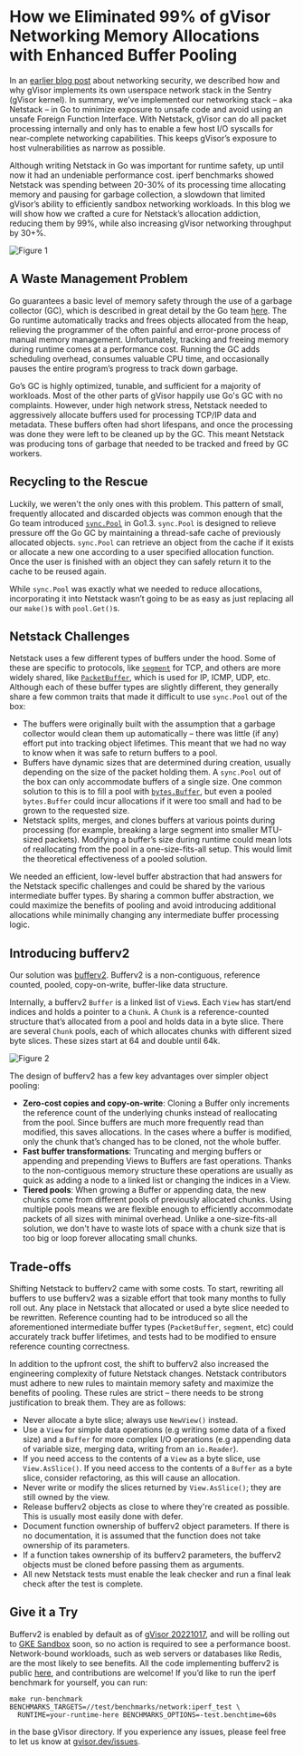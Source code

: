# How we Eliminated 99% of gVisor Networking Memory Allocations with Enhanced Buffer Pooling

In an
[earlier blog post](https://gvisor.dev/blog/2020/04/02/gvisor-networking-security/)
about networking security, we described how and why gVisor implements its own
userspace network stack in the Sentry (gVisor kernel). In summary, we’ve
implemented our networking stack – aka Netstack – in Go to minimize exposure to
unsafe code and avoid using an unsafe Foreign Function Interface. With Netstack,
gVisor can do all packet processing internally and only has to enable a few host
I/O syscalls for near-complete networking capabilities. This keeps gVisor’s
exposure to host vulnerabilities as narrow as possible.

Although writing Netstack in Go was important for runtime safety, up until now
it had an undeniable performance cost. iperf benchmarks showed Netstack was
spending between 20-30% of its processing time allocating memory and pausing for
garbage collection, a slowdown that limited gVisor’s ability to efficiently
sandbox networking workloads. In this blog we will show how we crafted a cure
for Netstack’s allocation addiction, reducing them by 99%, while also increasing
gVisor networking throughput by 30+%.

![Figure 1](/assets/images/2022-10-24-buffer-pooling-figure1.png "Buffer pooling results.")

## A Waste Management Problem

Go guarantees a basic level of memory safety through the use of a garbage
collector (GC), which is described in great detail by the Go team
[here](https://tip.golang.org/doc/gc-guide). The Go runtime automatically tracks
and frees objects allocated from the heap, relieving the programmer of the often
painful and error-prone process of manual memory management. Unfortunately,
tracking and freeing memory during runtime comes at a performance cost. Running
the GC adds scheduling overhead, consumes valuable CPU time, and occasionally
pauses the entire program’s progress to track down garbage.

Go’s GC is highly optimized, tunable, and sufficient for a majority of
workloads. Most of the other parts of gVisor happily use Go's GC with no
complaints. However, under high network stress, Netstack needed to aggressively
allocate buffers used for processing TCP/IP data and metadata. These buffers
often had short lifespans, and once the processing was done they were left to be
cleaned up by the GC. This meant Netstack was producing tons of garbage that
needed to be tracked and freed by GC workers.

## Recycling to the Rescue

Luckily, we weren't the only ones with this problem. This pattern of small,
frequently allocated and discarded objects was common enough that the Go team
introduced [`sync.Pool`](https://pkg.go.dev/sync#Pool) in Go1.3. `sync.Pool` is
designed to relieve pressure off the Go GC by maintaining a thread-safe cache of
previously allocated objects. `sync.Pool` can retrieve an object from the cache
if it exists or allocate a new one according to a user specified allocation
function. Once the user is finished with an object they can safely return it to
the cache to be reused again.

While `sync.Pool` was exactly what we needed to reduce allocations,
incorporating it into Netstack wasn’t going to be as easy as just replacing all
our `make()`s with `pool.Get()`s.

## Netstack Challenges

Netstack uses a few different types of buffers under the hood. Some of these are
specific to protocols, like
[`segment`](https://github.com/google/gvisor/blob/master/pkg/tcpip/transport/tcp/segment.go)
for TCP, and others are more widely shared, like
[`PacketBuffer`](https://github.com/google/gvisor/blob/master/pkg/tcpip/stack/packet_buffer.go),
which is used for IP, ICMP, UDP, etc. Although each of these buffer types are
slightly different, they generally share a few common traits that made it
difficult to use `sync.Pool` out of the box:

*   The buffers were originally built with the assumption that a garbage
    collector would clean them up automatically – there was little (if any)
    effort put into tracking object lifetimes. This meant that we had no way to
    know when it was safe to return buffers to a pool.
*   Buffers have dynamic sizes that are determined during creation, usually
    depending on the size of the packet holding them. A `sync.Pool` out of the
    box can only accommodate buffers of a single size. One common solution to
    this is to fill a pool with
    [`bytes.Buffer`](https://pkg.go.dev/bytes#Buffer), but even a pooled
    `bytes.Buffer` could incur allocations if it were too small and had to be
    grown to the requested size.
*   Netstack splits, merges, and clones buffers at various points during
    processing (for example, breaking a large segment into smaller MTU-sized
    packets). Modifying a buffer’s size during runtime could mean lots of
    reallocating from the pool in a one-size-fits-all setup. This would limit
    the theoretical effectiveness of a pooled solution.

We needed an efficient, low-level buffer abstraction that had answers for the
Netstack specific challenges and could be shared by the various intermediate
buffer types. By sharing a common buffer abstraction, we could maximize the
benefits of pooling and avoid introducing additional allocations while minimally
changing any intermediate buffer processing logic.

## Introducing bufferv2

Our solution was
[bufferv2](https://github.com/google/gvisor/tree/master/pkg/bufferv2). Bufferv2
is a non-contiguous, reference counted, pooled, copy-on-write, buffer-like data
structure.

Internally, a bufferv2 `Buffer` is a linked list of `View`s. Each `View` has
start/end indices and holds a pointer to a `Chunk`. A `Chunk` is a
reference-counted structure that’s allocated from a pool and holds data in a
byte slice. There are several `Chunk` pools, each of which allocates chunks with
different sized byte slices. These sizes start at 64 and double until 64k.

![Figure 2](/assets/images/2022-10-24-buffer-pooling-figure2.png "bufferv2 implementation diagram.")

The design of bufferv2 has a few key advantages over simpler object pooling:

*   **Zero-cost copies and copy-on-write**: Cloning a Buffer only increments the
    reference count of the underlying chunks instead of reallocating from the
    pool. Since buffers are much more frequently read than modified, this saves
    allocations. In the cases where a buffer is modified, only the chunk that’s
    changed has to be cloned, not the whole buffer.
*   **Fast buffer transformations**: Truncating and merging buffers or appending
    and prepending Views to Buffers are fast operations. Thanks to the
    non-contiguous memory structure these operations are usually as quick as
    adding a node to a linked list or changing the indices in a View.
*   **Tiered pools**: When growing a Buffer or appending data, the new chunks
    come from different pools of previously allocated chunks. Using multiple
    pools means we are flexible enough to efficiently accommodate packets of all
    sizes with minimal overhead. Unlike a one-size-fits-all solution, we don't
    have to waste lots of space with a chunk size that is too big or loop
    forever allocating small chunks.

## Trade-offs

Shifting Netstack to bufferv2 came with some costs. To start, rewriting all
buffers to use bufferv2 was a sizable effort that took many months to fully roll
out. Any place in Netstack that allocated or used a byte slice needed to be
rewritten. Reference counting had to be introduced so all the aforementioned
intermediate buffer types (`PacketBuffer`, `segment`, etc) could accurately
track buffer lifetimes, and tests had to be modified to ensure reference
counting correctness.

In addition to the upfront cost, the shift to bufferv2 also increased the
engineering complexity of future Netstack changes. Netstack contributors must
adhere to new rules to maintain memory safety and maximize the benefits of
pooling. These rules are strict – there needs to be strong justification to
break them. They are as follows:

*   Never allocate a byte slice; always use `NewView()` instead.
*   Use a `View` for simple data operations (e.g writing some data of a fixed
    size) and a `Buffer` for more complex I/O operations (e.g appending data of
    variable size, merging data, writing from an `io.Reader`).
*   If you need access to the contents of a `View` as a byte slice, use
    `View.AsSlice()`. If you need access to the contents of a `Buffer` as a byte
    slice, consider refactoring, as this will cause an allocation.
*   Never write or modify the slices returned by `View.AsSlice()`; they are
    still owned by the view.
*   Release bufferv2 objects as close to where they're created as possible. This
    is usually most easily done with defer.
*   Document function ownership of bufferv2 object parameters. If there is no
    documentation, it is assumed that the function does not take ownership of
    its parameters.
*   If a function takes ownership of its bufferv2 parameters, the bufferv2
    objects must be cloned before passing them as arguments.
*   All new Netstack tests must enable the leak checker and run a final leak
    check after the test is complete.

## Give it a Try

Bufferv2 is enabled by default as of
[gVisor 20221017](https://github.com/google/gvisor/releases/tag/release-20221017.0),
and will be rolling out to
[GKE Sandbox](https://cloud.google.com/kubernetes-engine/docs/concepts/sandbox-pods)
soon, so no action is required to see a performance boost. Network-bound
workloads, such as web servers or databases like Redis, are the most likely to
see benefits. All the code implementing bufferv2 is public
[here](https://github.com/google/gvisor/tree/master/pkg/bufferv2), and
contributions are welcome! If you’d like to run the iperf benchmark for
yourself, you can run:

```
make run-benchmark BENCHMARKS_TARGETS=//test/benchmarks/network:iperf_test \
  RUNTIME=your-runtime-here BENCHMARKS_OPTIONS=-test.benchtime=60s
```

in the base gVisor directory. If you experience any issues, please feel free to
let us know at [gvisor.dev/issues](https://github.com/google/gvisor/issues).
